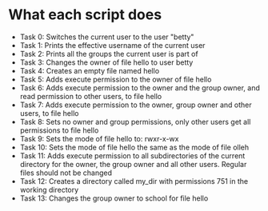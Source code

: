 # What each script does

* Task 0: Switches the current user to the user "betty"
* Task 1: Prints the effective username of the current user
* Task 2: Prints all the groups the current user is part of
* Task 3: Changes the owner of file hello to user betty
* Task 4: Creates an empty file named hello
* Task 5: Adds execute permission to the owner of file hello
* Task 6: Adds execute permission to the owner and the group owner, and read permission to other users, to file hello
* Task 7: Adds execute permission to the owner, group owner and other users, to file hello
* Task 8: Sets no owner and group permissions, only other users get all permissions to file hello
* Task 9: Sets the mode of file hello to: rwxr-x-wx
* Task 10: Sets the mode of file hello the same as the mode of file olleh
* Task 11: Adds execute permission to all subdirectories of the current directory for the owner, the group owner and all other users. Regular files should not be changed
* Task 12: Creates a directory called my_dir with permissions 751 in the working directory
* Task 13: Changes the group owner to school for file hello

